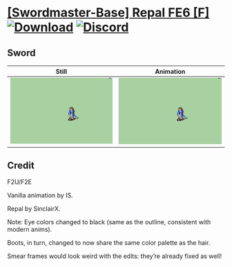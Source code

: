 # [\[Swordmaster-Base\] Repal FE6 \[F\]](./) [![Download](https://img.shields.io/badge/Download--red?style=social&logo=github)](https://minhaskamal.github.io/DownGit/#/home?url=https://github.com/Klokinator/FE-Repo/tree/main/Battle%20Animations%2FInfantry%20-%20(Swd)%20Myrms%20and%20Swordmasters%2F%5BSwordmaster-Base%5D%20Repal%20FE6%20%5BF%5D%2F1.%20Sword) [![Discord](https://img.shields.io/badge/Discord--blue?style=social&logo=discord)](https://discord.gg/C7VNGnyTPA)

## Sword

| Still | Animation |
| :---: | :-------: |
| ![Sword still](./Sword_000.png) | ![Sword](./Sword.gif) |

## Credit

F2U/F2E

Vanilla animation by IS.

Repal by SinclairX.

Note: Eye colors changed to black (same as the outline, consistent with modern anims).

Boots, in turn, changed to now share the same color palette as the hair.

Smear frames would look weird with the edits: they’re already fixed as well!
